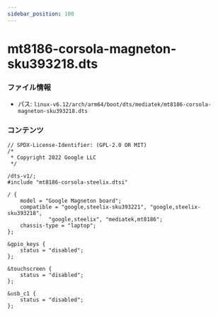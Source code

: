 ```yaml
---
sidebar_position: 100
---
```

# mt8186-corsola-magneton-sku393218.dts

### ファイル情報

- パス: `linux-v6.12/arch/arm64/boot/dts/mediatek/mt8186-corsola-magneton-sku393218.dts`

### コンテンツ

```dts
// SPDX-License-Identifier: (GPL-2.0 OR MIT)
/*
 * Copyright 2022 Google LLC
 */

/dts-v1/;
#include "mt8186-corsola-steelix.dtsi"

/ {
	model = "Google Magneton board";
	compatible = "google,steelix-sku393221", "google,steelix-sku393218",
		     "google,steelix", "mediatek,mt8186";
	chassis-type = "laptop";
};

&gpio_keys {
	status = "disabled";
};

&touchscreen {
	status = "disabled";
};

&usb_c1 {
	status = "disabled";
};

```
